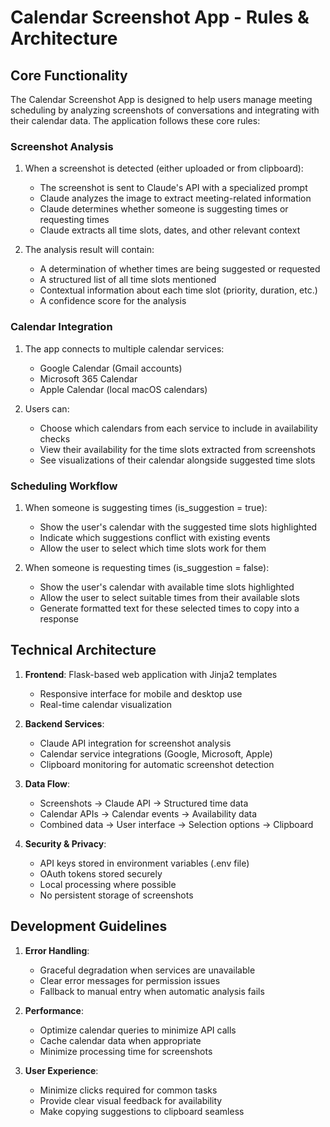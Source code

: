 # Calendar Screenshot App - Rules & Architecture

## Core Functionality

The Calendar Screenshot App is designed to help users manage meeting scheduling by analyzing screenshots of conversations and integrating with their calendar data. The application follows these core rules:

### Screenshot Analysis

1. When a screenshot is detected (either uploaded or from clipboard):
   - The screenshot is sent to Claude's API with a specialized prompt
   - Claude analyzes the image to extract meeting-related information
   - Claude determines whether someone is suggesting times or requesting times
   - Claude extracts all time slots, dates, and other relevant context

2. The analysis result will contain:
   - A determination of whether times are being suggested or requested
   - A structured list of all time slots mentioned
   - Contextual information about each time slot (priority, duration, etc.)
   - A confidence score for the analysis

### Calendar Integration

1. The app connects to multiple calendar services:
   - Google Calendar (Gmail accounts)
   - Microsoft 365 Calendar
   - Apple Calendar (local macOS calendars)

2. Users can:
   - Choose which calendars from each service to include in availability checks
   - View their availability for the time slots extracted from screenshots
   - See visualizations of their calendar alongside suggested time slots

### Scheduling Workflow

1. When someone is suggesting times (is_suggestion = true):
   - Show the user's calendar with the suggested time slots highlighted
   - Indicate which suggestions conflict with existing events
   - Allow the user to select which time slots work for them

2. When someone is requesting times (is_suggestion = false):
   - Show the user's calendar with available time slots highlighted
   - Allow the user to select suitable times from their available slots
   - Generate formatted text for these selected times to copy into a response

## Technical Architecture

1. **Frontend**: Flask-based web application with Jinja2 templates
   - Responsive interface for mobile and desktop use
   - Real-time calendar visualization

2. **Backend Services**:
   - Claude API integration for screenshot analysis
   - Calendar service integrations (Google, Microsoft, Apple)
   - Clipboard monitoring for automatic screenshot detection

3. **Data Flow**:
   - Screenshots → Claude API → Structured time data
   - Calendar APIs → Calendar events → Availability data
   - Combined data → User interface → Selection options → Clipboard

4. **Security & Privacy**:
   - API keys stored in environment variables (.env file)
   - OAuth tokens stored securely
   - Local processing where possible
   - No persistent storage of screenshots

## Development Guidelines

1. **Error Handling**:
   - Graceful degradation when services are unavailable
   - Clear error messages for permission issues
   - Fallback to manual entry when automatic analysis fails

2. **Performance**:
   - Optimize calendar queries to minimize API calls
   - Cache calendar data when appropriate
   - Minimize processing time for screenshots

3. **User Experience**:
   - Minimize clicks required for common tasks
   - Provide clear visual feedback for availability
   - Make copying suggestions to clipboard seamless 